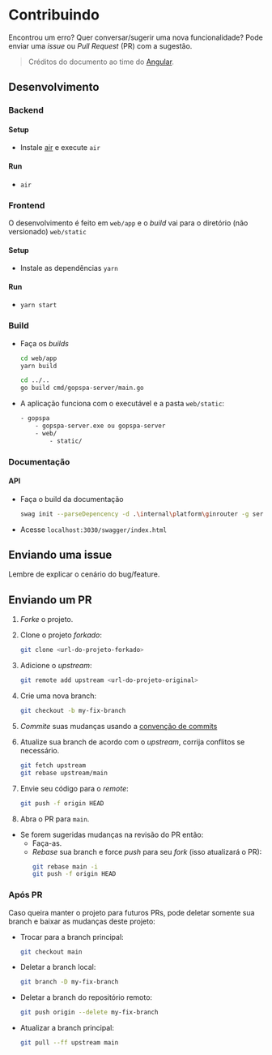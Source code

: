 # Contribuindo

Encontrou um erro? Quer conversar/sugerir uma nova funcionalidade? Pode enviar uma *issue* ou *Pull Request* (PR) com a sugestão.

> Créditos do documento ao time do [Angular](https://github.com/angular/angular/blob/master/CONTRIBUTING.md).

## Desenvolvimento

### Backend

#### Setup

- Instale [air](https://github.com/cosmtrek/air/releases) e execute `air`

#### Run

- ``air``

### Frontend

O desenvolvimento é feito em `web/app` e o *build* vai para o diretório (não versionado) `web/static`

#### Setup

- Instale as dependências ``yarn``

#### Run

- ``yarn start``

### Build

- Faça os *builds*
    ```sh
    cd web/app
    yarn build

    cd ../..
    go build cmd/gopspa-server/main.go
    ```

- A aplicação funciona com o executável e a pasta `web/static`:
    ```txt
    - gopspa
        - gopspa-server.exe ou gopspa-server
        - web/
            - static/
    ```


### Documentação

#### API

- Faça o build da documentação
    ```sh
    swag init --parseDepencency -d .\internal\platform\ginrouter -g server.go
    ```
- Acesse `localhost:3030/swagger/index.html`

## Enviando uma issue

Lembre de explicar o cenário do bug/feature.

## Enviando um PR

1. *Forke* o projeto.
2. Clone o projeto *forkado*:
    ```sh
    git clone <url-do-projeto-forkado>
    ```

3. Adicione o *upstream*:
    ```sh
    git remote add upstream <url-do-projeto-original>
    ```

4. Crie uma nova branch:
     ```sh
     git checkout -b my-fix-branch
     ```

5. *Commite* suas mudanças usando a [convenção de commits](https://gist.github.com/nenitf/1cf5182bff009974bf436f978eea1996#emojicom)

6. Atualize sua branch de acordo com o *upstream*, corrija conflitos se necessário.
    ```sh
    git fetch upstream
    git rebase upstream/main
    ```

7. Envie seu código para o *remote*:
    ```sh
    git push -f origin HEAD
    ```

8. Abra o PR para `main`.
* Se forem sugeridas mudanças na revisão do PR então:
  * Faça-as.
  * *Rebase* sua branch e force *push* para seu *fork* (isso atualizará o PR):
    ```sh
    git rebase main -i
    git push -f origin HEAD
    ```

### Após PR

Caso queira manter o projeto para futuros PRs, pode deletar somente sua branch e baixar as mudanças deste projeto:

* Trocar para a branch principal:
    ```sh
    git checkout main
    ```

* Deletar a branch local:
    ```sh
    git branch -D my-fix-branch
    ```

* Deletar a branch do repositório remoto:
    ```sh
    git push origin --delete my-fix-branch
    ```

* Atualizar a branch principal:
    ```sh
    git pull --ff upstream main
    ```
